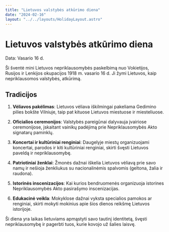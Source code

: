 ```yaml
---
title: "Lietuvos valstybės atkūrimo diena"
date: "2024-02-16"
layout: "../../layouts/HolidayLayout.astro"
---
```


# Lietuvos valstybės atkūrimo diena

Data: Vasario 16 d.

Ši šventė mini Lietuvos nepriklausomybės paskelbimą nuo Vokietijos, Rusijos ir Lenkijos okupacijos 1918 m. vasario 16 d. Ji žymi Lietuvos, kaip nepriklausomos valstybės, atkūrimą.

## Tradicijos

1. **Vėliavos pakėlimas**: Lietuvos vėliava iškilmingai pakeliama Gedimino pilies bokšte Vilniuje, taip pat kituose Lietuvos miestuose ir miesteliuose.

2. **Oficialios ceremonijos**: Valstybės pareigūnai dalyvauja įvairiose ceremonijose, įskaitant vainikų padėjimą prie Nepriklausomybės Akto signatarų paminklų.

3. **Koncertai ir kultūriniai renginiai**: Daugelyje miestų organizuojami koncertai, parodos ir kiti kultūriniai renginiai, skirti švęsti Lietuvos paveldą ir nepriklausomybę.

4. **Patriotiniai ženklai**: Žmonės dažnai iškelia Lietuvos vėliavą prie savo namų ir nešioja ženkliukus su nacionalinėmis spalvomis (geltona, žalia ir raudona).

5. **Istorinės inscenizacijos**: Kai kurios bendruomenės organizuoja istorines Nepriklausomybės Akto pasirašymo inscenizacijas.

6. **Edukacinė veikla**: Mokyklose dažnai vyksta specialios pamokos ar renginiai, skirti mokyti mokinius apie šios dienos reikšmę Lietuvos istorijoje.

Ši diena yra laikas lietuviams apmąstyti savo tautinį identitetą, švęsti nepriklausomybę ir pagerbti tuos, kurie kovojo už šalies laisvę.